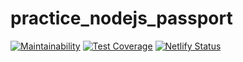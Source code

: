 # practice_nodejs_passport
[![Maintainability](https://api.codeclimate.com/v1/badges/57ed1bf96ceb434722b4/maintainability)](https://codeclimate.com/github/lcc3108/practice_nodejs_passport/maintainability)
[![Test Coverage](https://api.codeclimate.com/v1/badges/57ed1bf96ceb434722b4/test_coverage)](https://codeclimate.com/github/lcc3108/practice_nodejs_passport/test_coverage)
[![Netlify Status](https://api.netlify.com/api/v1/badges/90e2e4bb-b4bb-44f4-88d1-627314a50da0/deploy-status)](https://app.netlify.com/sites/lcc3108-practice-nodejs/deploys)
